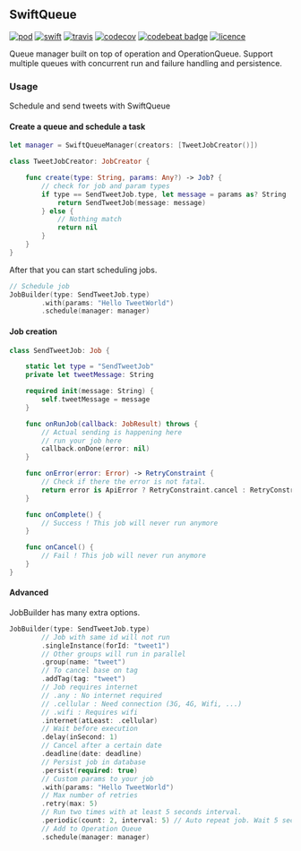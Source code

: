 ## SwiftQueue
[![pod](https://img.shields.io/cocoapods/v/SwiftQueue.svg?style=flat)](https://github.com/lucas34/SwiftQueue)
[![swift](https://img.shields.io/badge/Swift-3.0-orange.svg?style=flat)](https://swift.org)
[![travis](https://travis-ci.org/lucas34/SwiftQueue.svg?branch=master)](https://travis-ci.org/lucas34/SwiftQueue)
[![codecov](https://codecov.io/gh/lucas34/SwiftQ/branch/master/graph/badge.svg)](https://codecov.io/gh/lucas34/SwiftQueue)
[![codebeat badge](https://codebeat.co/badges/4ac05b9d-fefa-4be3-a38f-f58a4b5698cd)](https://codebeat.co/projects/github-com-lucas34-swiftq-master)
[![licence](https://img.shields.io/badge/License-MIT-blue.svg?style=flat)](https://tldrlegal.com/license/mit-license)
    
Queue manager built on top of operation and OperationQueue. Support multiple queues with concurrent run and failure handling and persistence.

### Usage
Schedule and send tweets with SwiftQueue

#### Create a queue and schedule a task

```swift
let manager = SwiftQueueManager(creators: [TweetJobCreator()])

class TweetJobCreator: JobCreator {

    func create(type: String, params: Any?) -> Job? {
        // check for job and param types
        if type == SendTweetJob.type, let message = params as? String  {
            return SendTweetJob(message: message)
        } else {
            // Nothing match
            return nil
        }
    }
}
```

After that you can start scheduling jobs.

```swift
// Schedule job
JobBuilder(type: SendTweetJob.type)
        .with(params: "Hello TweetWorld")
        .schedule(manager: manager)
```

#### Job creation

```swift
class SendTweetJob: Job {

    static let type = "SendTweetJob"
    private let tweetMessage: String

    required init(message: String) {
        self.tweetMessage = message
    }

    func onRunJob(callback: JobResult) throws {
        // Actual sending is happening here
        // run your job here
        callback.onDone(error: nil)
    }

    func onError(error: Error) -> RetryConstraint {
        // Check if there the error is not fatal.
        return error is ApiError ? RetryConstraint.cancel : RetryConstraint.retry
    }

    func onComplete() {
        // Success ! This job will never run anymore  
    }

    func onCancel() {
        // Fail ! This job will never run anymore
    }
}
```

#### Advanced
JobBuilder has many extra options.
```swift
JobBuilder(type: SendTweetJob.type)
        // Job with same id will not run
        .singleInstance(forId: "tweet1")
        // Other groups will run in parallel
        .group(name: "tweet")
        // To cancel base on tag
        .addTag(tag: "tweet")
        // Job requires internet
        // .any : No internet required
        // .cellular : Need connection (3G, 4G, Wifi, ...)
        // .wifi : Requires wifi
        .internet(atLeast: .cellular)
        // Wait before execution
        .delay(inSecond: 1)
        // Cancel after a certain date
        .deadline(date: deadline)
        // Persist job in database
        .persist(required: true)
        // Custom params to your job
        .with(params: "Hello TweetWorld")
        // Max number of retries
        .retry(max: 5)
        // Run two times with at least 5 seconds interval.
        .periodic(count: 2, interval: 5) // Auto repeat job. Wait 5 seconds between each run
        // Add to Operation Queue
        .schedule(manager: manager)
```